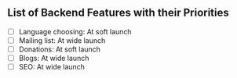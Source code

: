 ## List of Backend Features with their Priorities

- [ ] Language choosing: At soft launch
- [ ] Mailing list: At wide launch
- [ ] Donations: At soft launch
- [ ] Blogs: At wide launch
- [ ] SEO: At wide launch
